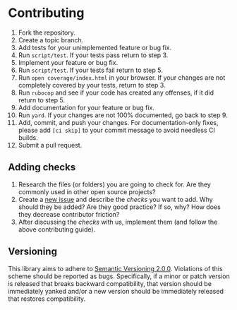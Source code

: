 # Contributing
  1. Fork the repository.
  2. Create a topic branch.
  3. Add tests for your unimplemented feature or bug fix.
  4. Run `script/test`. If your tests pass return to step 3.
  5. Implement your feature or bug fix.
  6. Run `script/test`. If your tests fail return to step 5.
  7. Run `open coverage/index.html` in your browser. If your changes are not completely covered by your tests, return to step 3.
  8. Run `rubocop` and see if your code has created any offenses, if it did return to step 5.
  9. Add documentation for your feature or bug fix.
  10. Run `yard`. If your changes are not 100% documented, go back to step 9.
  11. Add, commit, and push your changes. For documentation-only fixes, please add `[ci skip]` to your commit message to avoid needless CI builds.
  12. Submit a pull request.

## Adding checks
  1. Research the files (or folders) you are going to check for. Are they commonly used in other open source projects?
  2. Create a [new issue](https://github.com/rafalchmiel/friction/issues/new) and describe the *checks* you want to add. Why should they be added? Are they good practice? If so, why? How does they decrease contributor friction?
  3. After discussing the *checks* with us, implement them (and follow the above contributing guide).

## Versioning
This library aims to adhere to [Semantic Versioning 2.0.0](http://semver.org/). Violations of this scheme should be reported as bugs. Specifically, if a minor or patch version is released that breaks backward compatibility, that version should be immediately yanked and/or a new version should be immediately released that restores compatibility.
